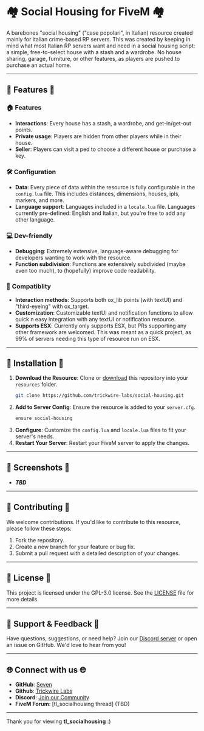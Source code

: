 # 🏘️ Social Housing for FiveM 🏘️

A barebones "social housing" ("case popolari", in Italian) resource created mainly for italian crime-based RP servers. This was created by keeping in mind what most Italian RP servers want and need in a social housing script: a simple, free-to-select house with a stash and a wardrobe. No house sharing, garage, furniture, or other features, as players are pushed to purchase an actual home.

---

## 🌟 Features 🌟

### 🏠 **Features**
- **Interactions**: Every house has a stash, a wardrobe, and get-in/get-out points.
- **Private usage**: Players are hidden from other players while in their house.
- **Seller**: Players can visit a ped to choose a different house or purchase a key.

### 🛠️ **Configuration**
- **Data**: Every piece of data within the resource is fully configurable in the `config.lua` file. This includes distances, dimensions, houses, ipls, markers, and more.
- **Language support**: Languages included in a `locale.lua` file. Languages currently pre-defined: English and Italian, but you're free to add any other language.

### 💻 **Dev-friendly**
- **Debugging**: Extremely extensive, language-aware debugging for developers wanting to work with the resource.
- **Function subdivision**: Functions are extensively subdivided (maybe even too much), to (hopefully) improve code readability.

### 🔩 **Compatiblity**
- **Interaction methods**: Supports both ox_lib points (with textUI) and "third-eyeing" with ox_target.
- **Customization**: Customizable textUI and notification functions to allow quick n easy integration with any textUI or notification resource.
- **Supports ESX**: Currently only supports ESX, but PRs supporting any other framework are welcomed. This was meant as a quick project, as 99% of servers needing this type of resource run on ESX.

---

## 🚀 Installation 🚀

1. **Download the Resource**: Clone or [download](https://github.com/trickwire-labs/tl_socialhousing/archive/refs/heads/main.zip) this repository into your `resources` folder.
   ```bash
   git clone https://github.com/trickwire-labs/social-housing.git
   ```
2. **Add to Server Config**: Ensure the resource is added to your `server.cfg`.
   ```bash
   ensure social-housing
   ```
3. **Configure**: Customize the `config.lua` and `locale.lua` files to fit your server's needs.
4. **Restart Your Server**: Restart your FiveM server to apply the changes.

---

## 📸 Screenshots 📸

- ***TBD***

[comment]: # (![Apartment Interior]\(https://via.placeholder.com/800x400\))

[comment]: # (*Example of a fully furnished apartment interior.*)

---

## 🤝 Contributing 🤝

We welcome contributions. If you'd like to contribute to this resource, please follow these steps:
1. Fork the repository.
2. Create a new branch for your feature or bug fix.
3. Submit a pull request with a detailed description of your changes.

---

## 📄 License 📄

This project is licensed under the GPL-3.0 license. See the [LICENSE](LICENSE) file for more details.

---

## 💬 Support & Feedback 💬

Have questions, suggestions, or need help? Join our [Discord server](https://discord.gg/PcD7sjW3p8) or open an issue on GitHub. We'd love to hear from you!

---

## 🌐 Connect with us 🌐

- **GitHub**: [Seven](https://github.com/squarerootof49)
- **Github**: [Trickwire Labs](https://github.com/trickwire-labs)
- **Discord**: [Join our Community](https://discord.gg/PcD7sjW3p8)
- **FiveM Forum**: [tl_socialhousing thread] (TBD)

---

Thank you for viewing **tl_socialhousing** :\)
